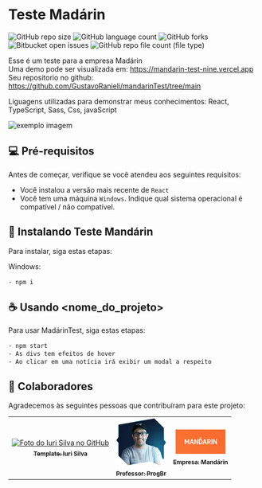 # Teste Madárin

<!---Esses são exemplos. Veja https://shields.io para outras pessoas ou para personalizar este conjunto de escudos. Você pode querer incluir dependências, status do projeto e informações de licença aqui--->

![GitHub repo size](https://img.shields.io/github/repo-size/GustavoRanieli/mandarinTest?style=for-the-badge)
![GitHub language count](https://img.shields.io/github/languages/count/iuricode/README-template?style=for-the-badge)
![GitHub forks](https://img.shields.io/github/forks/iuricode/README-template?style=for-the-badge)
![Bitbucket open issues](https://img.shields.io/bitbucket/issues/iuricode/README-template?style=for-the-badge)
![GitHub repo file count (file type)](https://img.shields.io/github/directory-file-count/badges/shields)



Esse é um teste para a empresa Madárin <br>
Uma demo pode ser visualizada em: https://mandarin-test-nine.vercel.app<br>
Seu repositorio no github: https://github.com/GustavoRanieli/mandarinTest/tree/main <br>

Liguagens utilizadas para demonstrar meus conhecimentos: React, TypeScript, Sass, Css, javaScript

<img src="https://github.com/GustavoRanieli/mandarinTest/assets/93204660/e14cccf0-4bc5-4648-8e1a-6214ec2607bc" alt="exemplo imagem">

## 💻 Pré-requisitos

Antes de começar, verifique se você atendeu aos seguintes requisitos:
* Você instalou a versão mais recente de `React`
* Você tem uma máquina `Windows`. Indique qual sistema operacional é compatível / não compatível.

## 🚀 Instalando Teste Mandárin

Para instalar, siga estas etapas:

Windows:
```
- npm i

```

## ☕ Usando <nome_do_projeto>

Para usar MadárinTest, siga estas etapas:

```
- npm start
- As divs tem efeitos de hover
- Ao clicar em uma notícia irá exibir um modal a respeito
```

## 🤝 Colaboradores

Agradecemos às seguintes pessoas que contribuíram para este projeto:

<table>
  <tr>
    <td align="center">
      <a href="https://github.com/iuricode">
        <img src="https://avatars3.githubusercontent.com/u/31936044" width="100px;" alt="Foto do Iuri Silva no GitHub"/><br>
        <sub>
          <b>Template: Iuri Silva</b>
        </sub>
      </a>
    </td>
    <td align="center">
      <a href="https://programadorbr.com">
        <img src="/src/assets/img/ProgBr.png" width="100px;" alt="Foto do Mark Zuckerberg"/><br>
        <sub>
          <b>Professor: ProgBr</b>
        </sub>
      </a>
    </td>
    <td align="center">
      <a href="https://mandabem.mandarin.com.br">
        <img src="/src/assets/img/Mandarin.png" width="100px;" alt="Foto do Steve Jobs"/><br>
        <sub>
          <b>Empresa: Mandárin</b>
        </sub>
      </a>
    </td>
  </tr>
</table>
